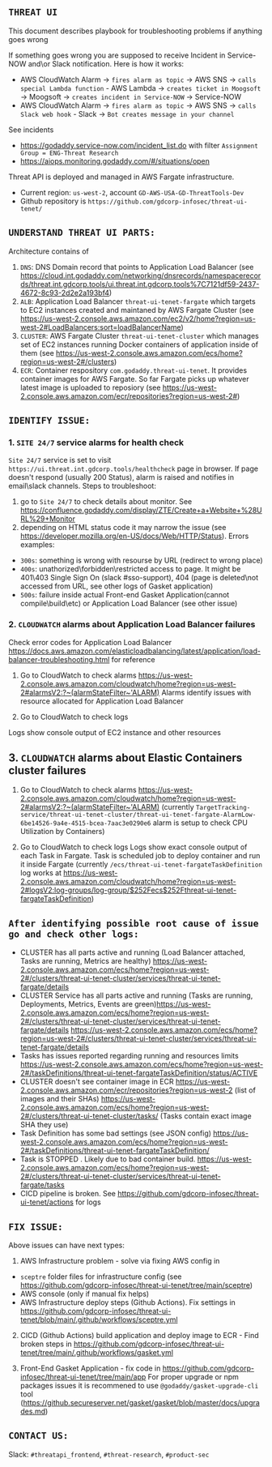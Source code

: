 ## **`THREAT UI`**

This document describes playbook for troubleshooting problems if anything goes wrong

If something goes wrong you are supposed to receive Incident in Service-NOW and\or Slack notification. Here is how it works:

- AWS CloudWatch Alarm -> `fires alarm as topic` -> AWS SNS -> `calls special Lambda function` - AWS Lambda -> `creates ticket in Moogsoft` -> Moogsoft -> `creates incident in Service-NOW` -> Service-NOW
- AWS CloudWatch Alarm -> `fires alarm as topic` -> AWS SNS -> `calls Slack web hook` - Slack -> `Bot creates message in your channel`

See incidents

- https://godaddy.service-now.com/incident_list.do with filter `Assignment Group = ENG-Threat Research`
- https://aiops.monitoring.godaddy.com/#/situations/open

Threat API is deployed and managed in AWS Fargate infrastructure.

- Current region: `us-west-2`, account `GD-AWS-USA-GD-ThreatTools-Dev`
- Github repository is `https://github.com/gdcorp-infosec/threat-ui-tenet/`

## `UNDERSTAND THREAT UI PARTS:`

Architecture contains of

1. `DNS`: DNS Domain record that points to Application Load Balancer (see https://cloud.int.godaddy.com/networking/dnsrecords/namespacerecords/threat.int.gdcorp.tools/ui.threat.int.gdcorp.tools%7C7121df59-2437-4672-8c93-2d2e2a193bf4)
2. `ALB`: Application Load Balancer `threat-ui-tenet-fargate` which targets to EC2 instances created and maintaned by AWS Fargate Cluster (see https://us-west-2.console.aws.amazon.com/ec2/v2/home?region=us-west-2#LoadBalancers:sort=loadBalancerName)
3. `CLUSTER`: AWS Fargate Cluster `threat-ui-tenet-cluster` which manages set of EC2 instances running Docker containers of application inside of them (see https://us-west-2.console.aws.amazon.com/ecs/home?region=us-west-2#/clusters)
4. `ECR`: Container respository `com.godaddy.threat-ui-tenet`. It provides container images for AWS Fargate. So far Fargate picks up whatever latest image is uploaded to reposiory (see https://us-west-2.console.aws.amazon.com/ecr/repositories?region=us-west-2#)

## `IDENTIFY ISSUE:`

### 1. `SITE 24/7` service alarms for health check

`Site 24/7` service is set to visit `https://ui.threat.int.gdcorp.tools/healthcheck` page in browser. If page doesn't respond (usually 200 Status), alarm is raised and notifies in email\slack channels. Steps to troubleshoot:

1. go to `Site 24/7` to check details about monitor. See https://confluence.godaddy.com/display/ZTE/Create+a+Website+%28URL%29+Monitor
2. depending on HTML status code it may narrow the issue (see https://developer.mozilla.org/en-US/docs/Web/HTTP/Status). Errors examples:

- `300s`: something is wrong with resourse by URL (redirect to wrong place)
- `400s`: unathorized\forbidden\restricted access to page. It might be 401\403 Single Sign On (slack #sso-support), 404 (page is deleted\not accessed from URL, see other logs of Gasket application)
- `500s`: failure inside actual Front-end Gasket Application(cannot compile\build\etc) or Application Load Balancer (see other issue)

### 2. `CLOUDWATCH` alarms about Application Load Balancer failures

Check error codes for Application Load Balancer https://docs.aws.amazon.com/elasticloadbalancing/latest/application/load-balancer-troubleshooting.html for reference

1. Go to CloudWatch to check alarms
   https://us-west-2.console.aws.amazon.com/cloudwatch/home?region=us-west-2#alarmsV2:?~(alarmStateFilter~'ALARM)
   Alarms identify issues with resource allocated for Application Load Balancer

2. Go to CloudWatch to check logs

Logs show console output of EC2 instance and other resources

## 3. `CLOUDWATCH` alarms about Elastic Containers cluster failures

1. Go to CloudWatch to check alarms
   https://us-west-2.console.aws.amazon.com/cloudwatch/home?region=us-west-2#alarmsV2:?~(alarmStateFilter~'ALARM)
   (currently `TargetTracking-service/threat-ui-tenet-cluster/threat-ui-tenet-fargate-AlarmLow-6be14526-9a4e-4515-bcea-7aac3e0290e6` alarm is setup to check CPU Utilization by Containers)

2. Go to CloudWatch to check logs
   Logs show exact console output of each Task in Fargate. Task is scheduled job to deploy container and run it inside Fargate
   (currently `/ecs/threat-ui-tenet-fargateTaskDefinition` log works at https://us-west-2.console.aws.amazon.com/cloudwatch/home?region=us-west-2#logsV2:log-groups/log-group/$252Fecs$252Fthreat-ui-tenet-fargateTaskDefinition)

## `After identifying possible root cause of issue go and check other logs:`

- CLUSTER has all parts active and running (Load Balancer attached, Tasks are running, Metrics are healthy)
  https://us-west-2.console.aws.amazon.com/ecs/home?region=us-west-2#/clusters/threat-ui-tenet-cluster/services/threat-ui-tenet-fargate/details
- CLUSTER Service has all parts active and running (Tasks are running, Deployments, Metrics, Events are green)https://us-west-2.console.aws.amazon.com/ecs/home?region=us-west-2#/clusters/threat-ui-tenet-cluster/services/threat-ui-tenet-fargate/details
  https://us-west-2.console.aws.amazon.com/ecs/home?region=us-west-2#/clusters/threat-ui-tenet-cluster/services/threat-ui-tenet-fargate/details
- Tasks has issues reported regarding running and resources limits
  https://us-west-2.console.aws.amazon.com/ecs/home?region=us-west-2#/taskDefinitions/threat-ui-tenet-fargateTaskDefinition/status/ACTIVE
- CLUSTER doesn't see container image in ECR
  https://us-west-2.console.aws.amazon.com/ecr/repositories?region=us-west-2 (list of images and their SHAs)
  https://us-west-2.console.aws.amazon.com/ecs/home?region=us-west-2#/clusters/threat-ui-tenet-cluster/tasks/ (Tasks contain exact image SHA they use)
- Task Definition has some bad settings (see JSON config)
  https://us-west-2.console.aws.amazon.com/ecs/home?region=us-west-2#/taskDefinitions/threat-ui-tenet-fargateTaskDefinition/
- Task is STOPPED . Likely due to bad container build. https://us-west-2.console.aws.amazon.com/ecs/home?region=us-west-2#/clusters/threat-ui-tenet-cluster/services/threat-ui-tenet-fargate/tasks
- CICD pipeline is broken. See https://github.com/gdcorp-infosec/threat-ui-tenet/actions for logs

## `FIX ISSUE:`

Above issues can have next types:

1. AWS Infrastructure problem - solve via fixing AWS config in

- `sceptre` folder files for infrastructure config (see https://github.com/gdcorp-infosec/threat-ui-tenet/tree/main/sceptre)
- AWS console (only if manual fix helps)
- AWS Infrastructure deploy steps (Github Actions). Fix settings in https://github.com/gdcorp-infosec/threat-ui-tenet/blob/main/.github/workflows/sceptre.yml

2. CICD (Github Actions) build application and deploy image to ECR - Find broken steps in https://github.com/gdcorp-infosec/threat-ui-tenet/tree/main/.github/workflows/gasket.yml

3. Front-End Gasket Application - fix code in https://github.com/gdcorp-infosec/threat-ui-tenet/tree/main/app
For proper upgrade or npm packages issues it is recommened to use `@godaddy/gasket-upgrade-cli` tool (https://github.secureserver.net/gasket/gasket/blob/master/docs/upgrades.md)

## `CONTACT US:`

Slack: `#threatapi_frontend`, `#threat-research`, `#product-sec`
